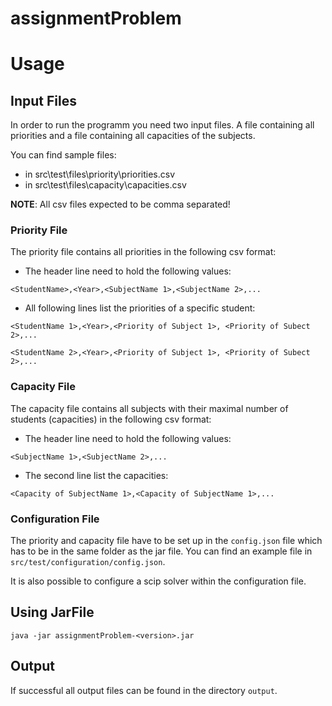 # assignmentProblem

# Usage

## Input Files

In order to run the programm you need two input files.
A file containing all priorities and a file containing all
capacities of the subjects.

You can find sample files:
- in src\test\files\priority\priorities.csv
- in src\test\files\capacity\capacities.csv

**NOTE**: All csv files expected to be comma separated!

### Priority File
The priority file contains all priorities in the following csv format:

- The header line need to hold the following values:

`<StudentName>,<Year>,<SubjectName 1>,<SubjectName 2>,...`

- All following lines list the priorities of a specific student:

`<StudentName 1>,<Year>,<Priority of Subject 1>, <Priority of Subect 2>,...`

`<StudentName 2>,<Year>,<Priority of Subject 1>, <Priority of Subect 2>,...`

### Capacity File
The capacity file contains all subjects with their maximal number of students (capacities) in the following csv format:

- The header line need to hold the following values:

`<SubjectName 1>,<SubjectName 2>,...`

- The second line list the capacities:

`<Capacity of SubjectName 1>,<Capacity of SubjectName 1>,...`

### Configuration File
The priority and capacity file have to be set up in the `config.json` file
which has to be in the same folder as the jar file. You can find an example file
in `src/test/configuration/config.json`.

It is also possible to configure a scip solver within the configuration file.

## Using JarFile
`java -jar assignmentProblem-<version>.jar`

## Output
If successful all output files can be found in the directory `output`.
